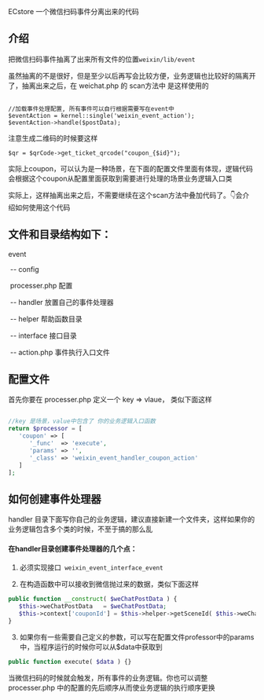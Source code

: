 ECstore 一个微信扫码事件分离出来的代码

## 介绍

把微信扫码事件抽离了出来所有文件的位置`weixin/lib/event `

虽然抽离的不是很好，但是至少以后再写会比较方便，业务逻辑也比较好的隔离开了，抽离出来之后，在 weichat.php 的 scan方法中 是这样使用的

```

//加载事件处理配置, 所有事件可以自行根据需要写在event中
$eventAction = kernel::single('weixin_event_action');
$eventAction->handle($postData);
```

注意生成二维码的时候要这样

```
$qr = $qrCode->get_ticket_qrcode("coupon_{$id}");
```

实际上coupon，可以认为是一种场景，在下面的配置文件里面有体现，逻辑代码会根据这个coupon从配置里面获取到需要进行处理的场景业务逻辑入口类



实际上，这样抽离出来之后，不需要继续在这个scan方法中叠加代码了。👇会介绍如何使用这个代码

## **文件和目录结构如下：**

event    

​	-- config 

​		 processer.php   配置    

​	-- handler   放置自己的事件处理器    

​	-- helper    帮助函数目录    

​	-- interface 接口目录    

​	-- action.php  事件执行入口文件



## **配置文件**

首先你要在 processer.php 定义一个 key => vlaue， 类似下面这样

```PHP

//key 是场景，value中包含了 你的业务逻辑入口函数
return $processor = [
   'coupon' => [
      '_func'  => 'execute',
      'params' => '',
      '_class' => 'weixin_event_handler_coupon_action'
   ]
];
```

## 如何创建事件处理器 

handler 目录下面写你自己的业务逻辑，建议直接新建一个文件夹，这样如果你的业务逻辑包含多个类的时候，不至于搞的那么乱

#### 在handler目录创建事件处理器的几个点：

1. 必须实现接口` weixin_event_interface_event`

1. 在构造函数中可以接收到微信抛过来的数据，类似下面这样

```PHP
public function __construct( $weChatPostData ) {
   $this->weChatPostData   = $weChatPostData;
   $this->context['couponId'] = $this->helper->getSceneId( $this->weChatPostData['EventKey'] ,$this->weChatPostData['Event']);
}
```

3. 如果你有一些需要自己定义的参数，可以写在配置文件professor中的params中，当程序运行的时候你可以从$data中获取到

```PHP
public function execute( $data ) {}
```

当微信扫码的时候就会触发，所有事件的业务逻辑。你也可以调整 processer.php 中的配置的先后顺序从而使业务逻辑的执行顺序更换